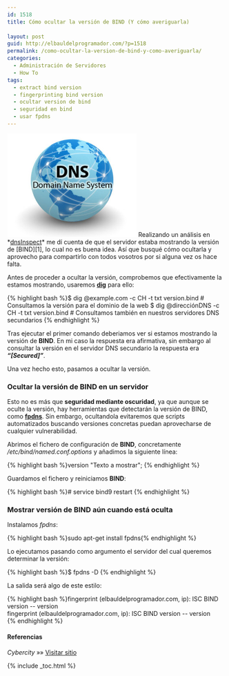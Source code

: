 ```yaml
---
id: 1518
title: Cómo ocultar la versión de BIND (Y cómo averiguarla)

layout: post
guid: http://elbauldelprogramador.com/?p=1518
permalink: /como-ocultar-la-version-de-bind-y-como-averiguarla/
categories:
  - Administración de Servidores
  - How To
tags:
  - extract bind version
  - fingerprinting bind version
  - ocultar version de bind
  - seguridad en bind
  - usar fpdns
---
```

<img src="/images/2013/04/dns-300x240.jpg" alt="Cómo ocultar la versión de BIND (Y como averiguarla)" width="300" height="240" class="thumbnail alignleft size-medium wp-image-1533" />  
Realizando un análisis en *<a href="http://www.dnsinspect.com" target="_blank">dnsInspect</a>* me dí cuenta de que el servidor estaba mostrando la versión de [BIND][1], lo cual no es buena idea. Así que busqué cómo ocultarla y aprovecho para compartirlo con todos vosotros por si alguna vez os hace falta.

Antes de proceder a ocultar la versión, comprobemos que efectivamente la estamos mostrando, usaremos **[dig][2]** para ello:  
  
<!--more-->

{% highlight bash %}$ dig @example.com -c CH -t txt version.bind # Consultamos la versión para el dominio de la web
$ dig @direcciónDNS -c CH -t txt version.bind # Consultamos también en nuestros servidores DNS secundarios
{% endhighlight %}

Tras ejecutar el primer comando deberiamos ver si estamos mostrando la versión de **BIND**. En mi caso la respuesta era afirmativa, sin embargo al consultar la versión en el servidor DNS secundario la respuesta era ***&#8220;[Secured]&#8221;***.

Una vez hecho esto, pasamos a ocultar la versión.

### Ocultar la versión de BIND en un servidor

Esto no es más que **seguridad mediante oscuridad**, ya que aunque se oculte la versión, hay herramientas que detectarán la versión de BIND, como **<a href="http://www.cyberciti.biz/tips/howto-remotely-determine-dns-server-version.html" target="_blank">fpdns</a>**. Sin embargo, ocultandola evitaremos que scripts automatizados buscando versiones concretas puedan aprovecharse de cualquier vulnerabilidad.

Abrimos el fichero de configuración de **BIND**, concretamente */etc/bind/named.conf.options* y añadimos la siguiente línea:

{% highlight bash %}version "Texto a mostrar"; {% endhighlight %}

Guardamos el fichero y reiniciamos **BIND**:

{% highlight bash %}# service bind9 restart
{% endhighlight %}

### Mostrar versión de BIND aún cuando está oculta

Instalamos *fpdns*:

{% highlight bash %}sudo apt-get install fpdns{% endhighlight %}

Lo ejecutamos pasando como argumento el servidor del cual queremos determinar la versión:

{% highlight bash %}$ fpdns -D <dominio>{% endhighlight %}

La salida será algo de este estilo:

{% highlight bash %}fingerprint (elbauldelprogramador.com, ip): ISC BIND version -- version  
fingerprint (elbauldelprogramador.com, ip): ISC BIND version -- version  
{% endhighlight %}

#### Referencias

*Cybercity* »» <a href="http://www.cyberciti.biz/faq/hide-bind9-dns-sever-version/" target="_blank">Visitar sitio</a> 



 [1]: /como-configurar-un-servidor-dns/
 [2]: /dig-chuleta-basica-de-comandos/ "Dig – Chuleta básica de comandos"

{% include _toc.html %}
